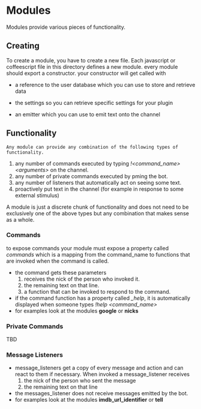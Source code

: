 # Modules #

Modules provide various pieces of functionality.

## Creating ##

To create a module, you have to create a new file.
Each javascript or coffeescript file in this directory defines a new module.
every module should export a constructor.
your constructor will get called with

* a reference to the user database which you can use to store and retrieve data

* the settings so you can retrieve specific settings for your plugin

* an emitter which you can use to emit text onto the channel

## Functionality ##
	Any module can provide any combination of the following types of functionality.

1. any number of commands executed by typing *!&lt;command_name&gt; &lt;arguments&gt;* on the channel.
2. any number of private commands executed by pming the bot.
3. any number of listeners that automatically act on seeing some text.
4. proactively put text in the channel (for example in response to some external stimulus)

A module is just a discrete chunk of functionality and does not need to be exclusively one
of the above types but any combination that makes sense as a whole.

### Commands ###

to expose commands your module must expose a property called *commands* which is a mapping from
the command_name to functions that are invoked when the command is called.

* the command gets these parameters
	1. receives the nick of the person who invoked it.
	2. the remaining text on that line.
	3. a function that can be invoked to respond to the command.
* if the command function has a property called *_help*, it is automatically displayed when someone
types *!help &lt;command_name&gt;*
* for examples look at the modules **google** or **nicks**

### Private Commands ###

TBD

### Message Listeners ###

* message\_listeners get a copy of every message and action and can react to them if necessary. When invoked a
message\_listener receives
	1. the nick of the person who sent the message
	2. the remaining text on that line
* the messages_listener does not receive messages emitted by the bot.
* for examples look at the modules **imdb\_url\_identifier** or **tell**